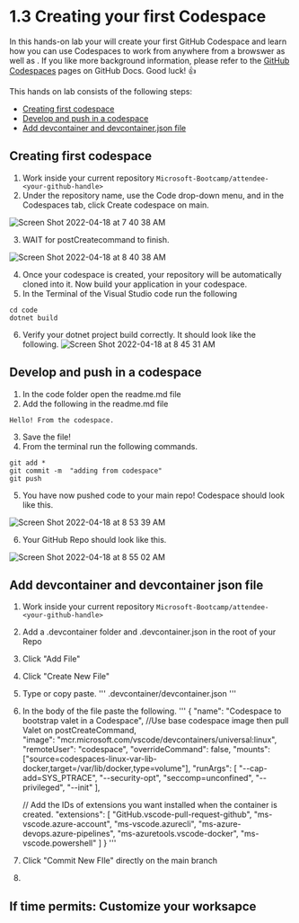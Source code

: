 # 1.3 Creating your first Codespace

In this hands-on lab your will create your first GitHub Codespace and learn how you can use Codespaces to work from anywhere from a browswer as well as . If you like more background information, please refer to the [GitHub Codespaces](https://docs.github.com/en/codespaces) pages on GitHub Docs. Good luck! 👍

This hands on lab consists of the following steps:
- [Creating first codespace](#creating-first-codespace)
- [Develop and push in a codespace](#develop-and-push-in-a-codespace)
- [Add devcontainer and devcontainer.json file](#add-devcontainer-and-devcontainer-json-file)

## Creating first codespace
1. Work inside your current repository `Microsoft-Bootcamp/attendee-<your-github-handle>`
2. Under the repository name, use the  Code drop-down menu, and in the Codespaces tab, click Create codespace on main.

![Screen Shot 2022-04-18 at 7 40 38 AM](https://user-images.githubusercontent.com/26442605/163824575-5516195b-21bc-4e5d-a7ad-6699bc34b88f.png)

3. WAIT for postCreatecommand to finish.

![Screen Shot 2022-04-18 at 8 40 38 AM](https://user-images.githubusercontent.com/26442605/163833596-499f4103-f034-4d9e-a932-b7b65ef271f8.png)


4. Once your codespace is created, your repository will be automatically cloned into it. Now build your application in your codespace.
5. In the Terminal of the Visual Studio code run the following
```
cd code
dotnet build
```
6. Verify your dotnet project build correctly. It should look like the following.
![Screen Shot 2022-04-18 at 8 45 31 AM](https://user-images.githubusercontent.com/26442605/163834229-88b7780b-08da-4064-8e16-56db770da744.png)

## Develop and push in a codespace
1. In the code folder open the readme.md file
2. Add the following in the readme.md file
```
Hello! From the codespace.
```
3. Save the file!
4. From the terminal run the following commands.
```
git add *
git commit -m  "adding from codespace"
git push
```
5. You have now pushed code to your main repo! Codespace should look like this.

![Screen Shot 2022-04-18 at 8 53 39 AM](https://user-images.githubusercontent.com/26442605/163835432-dff0f473-e4b9-43a0-b1fa-98a83ce9cd69.png)

6. Your GitHub Repo should look like this.

![Screen Shot 2022-04-18 at 8 55 02 AM](https://user-images.githubusercontent.com/26442605/163835565-bc3176f7-8517-402d-9a64-7c6ae3c20f11.png)


## Add devcontainer and devcontainer json file
1. Work inside your current repository `Microsoft-Bootcamp/attendee-<your-github-handle>`
2. Add a .devcontainer folder and .devcontainer.json in the root of your Repo
3. Click "Add File"
4. Click "Create New File"
5. Type or copy paste.
'''
.devcontainer/devcontainer.json
'''
6. In the body of the file paste the following.
'''
{
  "name": "Codespace to bootstrap valet in a Codespace",
  //Use base codespace image then pull Valet on postCreateCommand,  
  "image": "mcr.microsoft.com/vscode/devcontainers/universal:linux",
  "remoteUser": "codespace",
	"overrideCommand": false,
	"mounts": ["source=codespaces-linux-var-lib-docker,target=/var/lib/docker,type=volume"],
	"runArgs": [
		"--cap-add=SYS_PTRACE",
		"--security-opt",
		"seccomp=unconfined",
		"--privileged",
		"--init"
	],
	
	// Add the IDs of extensions you want installed when the container is created.
	"extensions": [
		"GitHub.vscode-pull-request-github",
		"ms-vscode.azure-account",
		"ms-vscode.azurecli",
		"ms-azure-devops.azure-pipelines",
		"ms-azuretools.vscode-docker",
		"ms-vscode.powershell"
	]
}
'''
7. Click "Commit New FIle" directly on the main branch
8. 
## If time permits: Customize your worksapce
